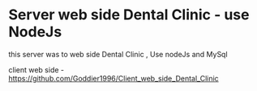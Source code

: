 # Server web side Dental Clinic - use NodeJs

this server was to web side Dental Clinic , Use nodeJs and MySql

client web side - https://github.com/Goddier1996/Client_web_side_Dental_Clinic




